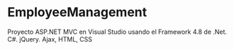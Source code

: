 # EmployeeManagement
Proyecto ASP.NET MVC en Visual Studio usando el Framework 4.8 de .Net. C#. jQuery. Ajax, HTML, CSS
